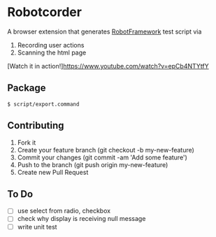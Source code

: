 # Robotcorder

A browser extension that generates [RobotFramework](http://robotframework.org/) test script via

1. Recording user actions
2. Scanning the html page

[Watch it in action!]https://www.youtube.com/watch?v=epCb4NTYtfY

## Package
``` $ script/export.command ```

## Contributing
1. Fork it
2. Create your feature branch (git checkout -b my-new-feature)
3. Commit your changes (git commit -am 'Add some feature')
4. Push to the branch (git push origin my-new-feature)
5. Create new Pull Request

## To Do
- [ ] use select from radio, checkbox
- [ ] check why display is receiving null message
- [ ] write unit test